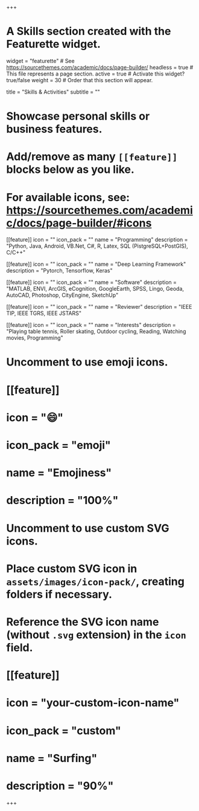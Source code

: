 +++
# A Skills section created with the Featurette widget.
widget = "featurette"  # See https://sourcethemes.com/academic/docs/page-builder/
headless = true  # This file represents a page section.
active = true  # Activate this widget? true/false
weight = 30  # Order that this section will appear.

title = "Skills & Activities"
subtitle = ""

# Showcase personal skills or business features.
# 
# Add/remove as many `[[feature]]` blocks below as you like.
# 
# For available icons, see: https://sourcethemes.com/academic/docs/page-builder/#icons


[[feature]]
  icon = ""
  icon_pack = ""
  name = "Programming"
  description = "Python, Java, Android, VB.Net, C#, R, Latex, SQL (PistgreSQL+PostGIS), C/C++"
    
[[feature]]
  icon = ""
  icon_pack = ""
  name = "Deep Learning Framework"
  description = "Pytorch, Tensorflow, Keras"

[[feature]]
  icon = ""
  icon_pack = ""
  name = "Software"
  description = "MATLAB, ENVI, ArcGIS, eCognition, GoogleEarth, SPSS, Lingo, Geoda, AutoCAD, Photoshop, CityEngine, SketchUp" 

[[feature]]
  icon = ""
  icon_pack = ""
  name = "Reviewer"
  description = "IEEE TIP, IEEE TGRS, IEEE JSTARS" 

[[feature]]
  icon = ""
  icon_pack = ""
  name = "Interests"
  description = "Playing table tennis, Roller skating, Outdoor cycling, Reading, Watching movies, Programming" 

# Uncomment to use emoji icons.
# [[feature]]
#  icon = ":smile:"
#  icon_pack = "emoji"
#  name = "Emojiness"
#  description = "100%"  

# Uncomment to use custom SVG icons.
# Place custom SVG icon in `assets/images/icon-pack/`, creating folders if necessary.
# Reference the SVG icon name (without `.svg` extension) in the `icon` field.
# [[feature]]
#  icon = "your-custom-icon-name"
#  icon_pack = "custom"
#  name = "Surfing"
#  description = "90%"

+++
